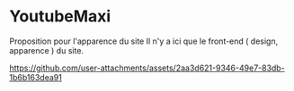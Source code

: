 # YoutubeMaxi


Proposition pour l'apparence du site 
Il n'y a ici que le front-end ( design, apparence ) du site.



https://github.com/user-attachments/assets/2aa3d621-9346-49e7-83db-1b6b163dea91

